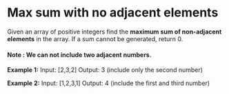 # Max sum with no adjacent elements
Given an array of positive integers find the **maximum sum of non-adjacent elements** in the array. If a sum cannot be generated, return 0.

#### Note : We can not include two adjacent numbers.

**Example 1:**
Input: [2,3,2]
Output: 3 (include only the second number)

**Example 2:**
Input: [1,2,3,1]
Output: 4 (include the first and third number)
